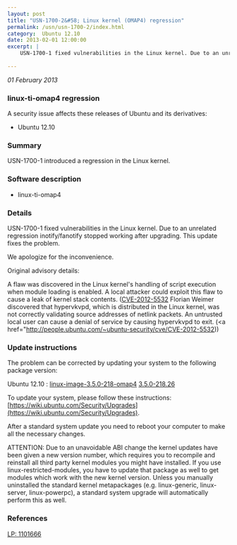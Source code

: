 ```yaml
---
layout: post
title: "USN-1700-2&#58; Linux kernel (OMAP4) regression"
permalink: /usn/usn-1700-2/index.html
category:  Ubuntu 12.10
date: 2013-02-01 12:00:00
excerpt: |
    USN-1700-1 fixed vulnerabilities in the Linux kernel. Due to an unrelated regression inotify/fanotify stopped working after upgrading. This update fixes the problem.
    
--- 
```

 
 

*01 February 2013*

### linux-ti-omap4 regression

A security issue affects these releases of Ubuntu and its derivatives:

* Ubuntu 12.10

### Summary

USN-1700-1 introduced a regression in the Linux kernel. 

### Software description

* linux-ti-omap4 

### Details

USN-1700-1 fixed vulnerabilities in the Linux kernel. Due to an unrelated regression inotify/fanotify stopped working after upgrading. This update fixes the problem.

We apologize for the inconvenience.

Original advisory details:

 A flaw was discovered in the Linux kernel&#39;s handling of script execution when module loading is enabled. A local attacker could exploit this flaw to cause a leak of kernel stack contents. ([CVE-2012-5532](http://people.ubuntu.com/~ubuntu-security/cve/CVE-2012-4530">CVE-2012-4530</a>) Florian Weimer discovered that hypervkvpd, which is distributed in the Linux kernel, was not correctly validating source addresses of netlink packets. An untrusted local user can cause a denial of service by causing hypervkvpd to exit. (<a href="http://people.ubuntu.com/~ubuntu-security/cve/CVE-2012-5532)) 

### Update instructions

The problem can be corrected by updating your system to the following package version:

Ubuntu 12.10
 : [linux-image-3.5.0-218-omap4](https://launchpad.net/ubuntu/+source/linux-ti-omap4) <span> [3.5.0-218.26](https://launchpad.net/ubuntu/+source/linux-ti-omap4/3.5.0-218.26) </span> 

To update your system, please follow these instructions: [https://wiki.ubuntu.com/Security/Upgrades](https://wiki.ubuntu.com/Security/Upgrades).

After a standard system update you need to reboot your computer to make all the necessary changes.

ATTENTION: Due to an unavoidable ABI change the kernel updates have been given a new version number, which requires you to recompile and reinstall all third party kernel modules you might have installed. If you use linux-restricted-modules, you have to update that package as well to get modules which work with the new kernel version. Unless you manually uninstalled the standard kernel metapackages (e.g. linux-generic, linux-server, linux-powerpc), a standard system upgrade will automatically perform this as well. 

### References

 
 [LP: 1101666](https://launchpad.net/bugs/1101666)
 

